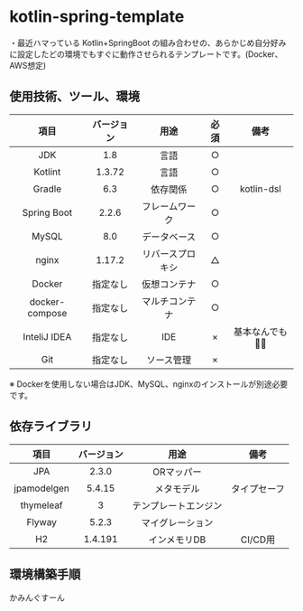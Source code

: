 # kotlin-spring-template  

・最近ハマっている Kotlin+SpringBoot の組み合わせの、あらかじめ自分好みに設定したどの環境でもすぐに動作させられるテンプレートです。(Docker、AWS想定)  

## 使用技術、ツール、環境

| 項目 | バージョン | 用途 | 必須 | 備考 |
|:-----------:|:-----------:|:-----------:|:-----------:|:-----------:|
| JDK | 1.8 | 言語 | ○ |  |
| Kotlint | 1.3.72 | 言語 | ○ |  |
| Gradle | 6.3 | 依存関係 | ○ | kotlin-dsl |
| Spring Boot | 2.2.6 | フレームワーク | ○ | |
| MySQL | 8.0 | データベース | ○ |  |
| nginx | 1.17.2 | リバースプロキシ | △ |  |
| Docker | 指定なし | 仮想コンテナ | ○ |  |
| docker-compose | 指定なし | マルチコンテナ | ○ |  |
| InteliJ IDEA | 指定なし | IDE | × | 基本なんでも🙆‍♂️ |
| Git | 指定なし | ソース管理 | × | |  

※ Dockerを使用しない場合はJDK、MySQL、nginxのインストールが別途必要です。

## 依存ライブラリ  

| 項目 | バージョン | 用途 |  備考 |
|:-----------:|:-----------:|:-----------:|:-----------:|
| JPA | 2.3.0 | ORマッパー | |
| jpamodelgen | 5.4.15 | メタモデル | タイプセーフ |
| thymeleaf | 3 | テンプレートエンジン | |
| Flyway | 5.2.3 | マイグレーション |  |
| H2 | 1.4.191 | インメモリDB | CI/CD用 |

## 環境構築手順  

かみんぐすーん  
